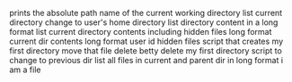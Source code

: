 prints the absolute path name of the current working directory
list current directory
change to user's home directory
list directory content in a long format
list current directory contents including hidden files long format
current dir contents long format user id hidden files
script that creates my first directory
move that file
delete betty
delete my first directory
script to change to previous dir
list all files in current and parent dir in long format
i am a file

